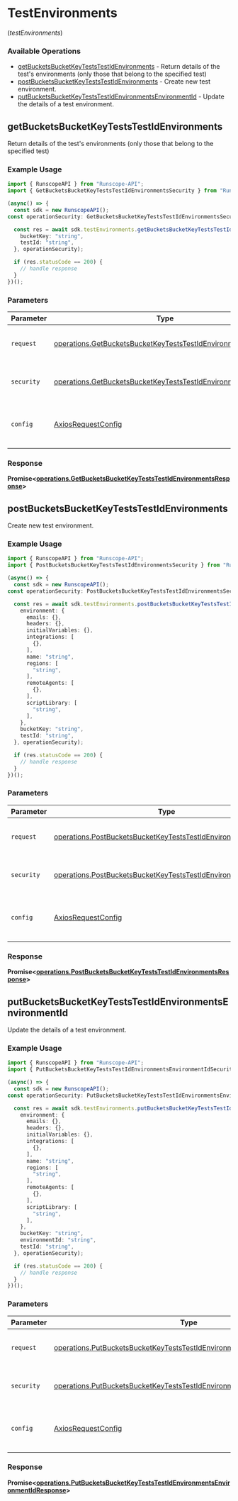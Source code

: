 # TestEnvironments
(*testEnvironments*)

### Available Operations

* [getBucketsBucketKeyTestsTestIdEnvironments](#getbucketsbucketkeyteststestidenvironments) - Return details of the test's environments (only those that belong to the specified test)
* [postBucketsBucketKeyTestsTestIdEnvironments](#postbucketsbucketkeyteststestidenvironments) - Create new test environment.
* [putBucketsBucketKeyTestsTestIdEnvironmentsEnvironmentId](#putbucketsbucketkeyteststestidenvironmentsenvironmentid) - Update the details of a test environment.

## getBucketsBucketKeyTestsTestIdEnvironments

Return details of the test's environments (only those that belong to the specified test)

### Example Usage

```typescript
import { RunscopeAPI } from "Runscope-API";
import { GetBucketsBucketKeyTestsTestIdEnvironmentsSecurity } from "Runscope-API/dist/sdk/models/operations";

(async() => {
  const sdk = new RunscopeAPI();
const operationSecurity: GetBucketsBucketKeyTestsTestIdEnvironmentsSecurity = "";

  const res = await sdk.testEnvironments.getBucketsBucketKeyTestsTestIdEnvironments({
    bucketKey: "string",
    testId: "string",
  }, operationSecurity);

  if (res.statusCode == 200) {
    // handle response
  }
})();
```

### Parameters

| Parameter                                                                                                                                      | Type                                                                                                                                           | Required                                                                                                                                       | Description                                                                                                                                    |
| ---------------------------------------------------------------------------------------------------------------------------------------------- | ---------------------------------------------------------------------------------------------------------------------------------------------- | ---------------------------------------------------------------------------------------------------------------------------------------------- | ---------------------------------------------------------------------------------------------------------------------------------------------- |
| `request`                                                                                                                                      | [operations.GetBucketsBucketKeyTestsTestIdEnvironmentsRequest](../../models/operations/getbucketsbucketkeyteststestidenvironmentsrequest.md)   | :heavy_check_mark:                                                                                                                             | The request object to use for the request.                                                                                                     |
| `security`                                                                                                                                     | [operations.GetBucketsBucketKeyTestsTestIdEnvironmentsSecurity](../../models/operations/getbucketsbucketkeyteststestidenvironmentssecurity.md) | :heavy_check_mark:                                                                                                                             | The security requirements to use for the request.                                                                                              |
| `config`                                                                                                                                       | [AxiosRequestConfig](https://axios-http.com/docs/req_config)                                                                                   | :heavy_minus_sign:                                                                                                                             | Available config options for making requests.                                                                                                  |


### Response

**Promise<[operations.GetBucketsBucketKeyTestsTestIdEnvironmentsResponse](../../models/operations/getbucketsbucketkeyteststestidenvironmentsresponse.md)>**


## postBucketsBucketKeyTestsTestIdEnvironments

Create new test environment.

### Example Usage

```typescript
import { RunscopeAPI } from "Runscope-API";
import { PostBucketsBucketKeyTestsTestIdEnvironmentsSecurity } from "Runscope-API/dist/sdk/models/operations";

(async() => {
  const sdk = new RunscopeAPI();
const operationSecurity: PostBucketsBucketKeyTestsTestIdEnvironmentsSecurity = "";

  const res = await sdk.testEnvironments.postBucketsBucketKeyTestsTestIdEnvironments({
    environment: {
      emails: {},
      headers: {},
      initialVariables: {},
      integrations: [
        {},
      ],
      name: "string",
      regions: [
        "string",
      ],
      remoteAgents: [
        {},
      ],
      scriptLibrary: [
        "string",
      ],
    },
    bucketKey: "string",
    testId: "string",
  }, operationSecurity);

  if (res.statusCode == 200) {
    // handle response
  }
})();
```

### Parameters

| Parameter                                                                                                                                        | Type                                                                                                                                             | Required                                                                                                                                         | Description                                                                                                                                      |
| ------------------------------------------------------------------------------------------------------------------------------------------------ | ------------------------------------------------------------------------------------------------------------------------------------------------ | ------------------------------------------------------------------------------------------------------------------------------------------------ | ------------------------------------------------------------------------------------------------------------------------------------------------ |
| `request`                                                                                                                                        | [operations.PostBucketsBucketKeyTestsTestIdEnvironmentsRequest](../../models/operations/postbucketsbucketkeyteststestidenvironmentsrequest.md)   | :heavy_check_mark:                                                                                                                               | The request object to use for the request.                                                                                                       |
| `security`                                                                                                                                       | [operations.PostBucketsBucketKeyTestsTestIdEnvironmentsSecurity](../../models/operations/postbucketsbucketkeyteststestidenvironmentssecurity.md) | :heavy_check_mark:                                                                                                                               | The security requirements to use for the request.                                                                                                |
| `config`                                                                                                                                         | [AxiosRequestConfig](https://axios-http.com/docs/req_config)                                                                                     | :heavy_minus_sign:                                                                                                                               | Available config options for making requests.                                                                                                    |


### Response

**Promise<[operations.PostBucketsBucketKeyTestsTestIdEnvironmentsResponse](../../models/operations/postbucketsbucketkeyteststestidenvironmentsresponse.md)>**


## putBucketsBucketKeyTestsTestIdEnvironmentsEnvironmentId

Update the details of a test environment.

### Example Usage

```typescript
import { RunscopeAPI } from "Runscope-API";
import { PutBucketsBucketKeyTestsTestIdEnvironmentsEnvironmentIdSecurity } from "Runscope-API/dist/sdk/models/operations";

(async() => {
  const sdk = new RunscopeAPI();
const operationSecurity: PutBucketsBucketKeyTestsTestIdEnvironmentsEnvironmentIdSecurity = "";

  const res = await sdk.testEnvironments.putBucketsBucketKeyTestsTestIdEnvironmentsEnvironmentId({
    environment: {
      emails: {},
      headers: {},
      initialVariables: {},
      integrations: [
        {},
      ],
      name: "string",
      regions: [
        "string",
      ],
      remoteAgents: [
        {},
      ],
      scriptLibrary: [
        "string",
      ],
    },
    bucketKey: "string",
    environmentId: "string",
    testId: "string",
  }, operationSecurity);

  if (res.statusCode == 200) {
    // handle response
  }
})();
```

### Parameters

| Parameter                                                                                                                                                                | Type                                                                                                                                                                     | Required                                                                                                                                                                 | Description                                                                                                                                                              |
| ------------------------------------------------------------------------------------------------------------------------------------------------------------------------ | ------------------------------------------------------------------------------------------------------------------------------------------------------------------------ | ------------------------------------------------------------------------------------------------------------------------------------------------------------------------ | ------------------------------------------------------------------------------------------------------------------------------------------------------------------------ |
| `request`                                                                                                                                                                | [operations.PutBucketsBucketKeyTestsTestIdEnvironmentsEnvironmentIdRequest](../../models/operations/putbucketsbucketkeyteststestidenvironmentsenvironmentidrequest.md)   | :heavy_check_mark:                                                                                                                                                       | The request object to use for the request.                                                                                                                               |
| `security`                                                                                                                                                               | [operations.PutBucketsBucketKeyTestsTestIdEnvironmentsEnvironmentIdSecurity](../../models/operations/putbucketsbucketkeyteststestidenvironmentsenvironmentidsecurity.md) | :heavy_check_mark:                                                                                                                                                       | The security requirements to use for the request.                                                                                                                        |
| `config`                                                                                                                                                                 | [AxiosRequestConfig](https://axios-http.com/docs/req_config)                                                                                                             | :heavy_minus_sign:                                                                                                                                                       | Available config options for making requests.                                                                                                                            |


### Response

**Promise<[operations.PutBucketsBucketKeyTestsTestIdEnvironmentsEnvironmentIdResponse](../../models/operations/putbucketsbucketkeyteststestidenvironmentsenvironmentidresponse.md)>**

